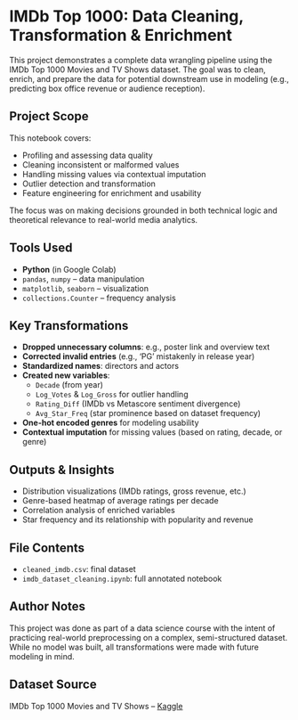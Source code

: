 # IMDb Top 1000: Data Cleaning, Transformation & Enrichment

This project demonstrates a complete data wrangling pipeline using the IMDb Top 1000 Movies and TV Shows dataset. The goal was to clean, enrich, and prepare the data for potential downstream use in modeling (e.g., predicting box office revenue or audience reception).

## Project Scope

This notebook covers:
- Profiling and assessing data quality
- Cleaning inconsistent or malformed values
- Handling missing values via contextual imputation
- Outlier detection and transformation
- Feature engineering for enrichment and usability

The focus was on making decisions grounded in both technical logic and theoretical relevance to real-world media analytics.

## Tools Used

- **Python** (in Google Colab)
- `pandas`, `numpy` – data manipulation
- `matplotlib`, `seaborn` – visualization
- `collections.Counter` – frequency analysis

## Key Transformations

- **Dropped unnecessary columns**: e.g., poster link and overview text
- **Corrected invalid entries** (e.g., ‘PG’ mistakenly in release year)
- **Standardized names**: directors and actors
- **Created new variables**:
  - `Decade` (from year)
  - `Log_Votes` & `Log_Gross` for outlier handling
  - `Rating_Diff` (IMDb vs Metascore sentiment divergence)
  - `Avg_Star_Freq` (star prominence based on dataset frequency)
- **One-hot encoded genres** for modeling usability
- **Contextual imputation** for missing values (based on rating, decade, or genre)

## Outputs & Insights

- Distribution visualizations (IMDb ratings, gross revenue, etc.)
- Genre-based heatmap of average ratings per decade
- Correlation analysis of enriched variables
- Star frequency and its relationship with popularity and revenue

## File Contents

- `cleaned_imdb.csv`: final dataset
- `imdb_dataset_cleaning.ipynb`: full annotated notebook

## Author Notes

This project was done as part of a data science course with the intent of practicing real-world preprocessing on a complex, semi-structured dataset. While no model was built, all transformations were made with future modeling in mind.

## Dataset Source

IMDb Top 1000 Movies and TV Shows – [Kaggle](https://www.kaggle.com/datasets/harshitshankhdhar/imdb-dataset-of-top-1000-movies-and-tv-shows)
